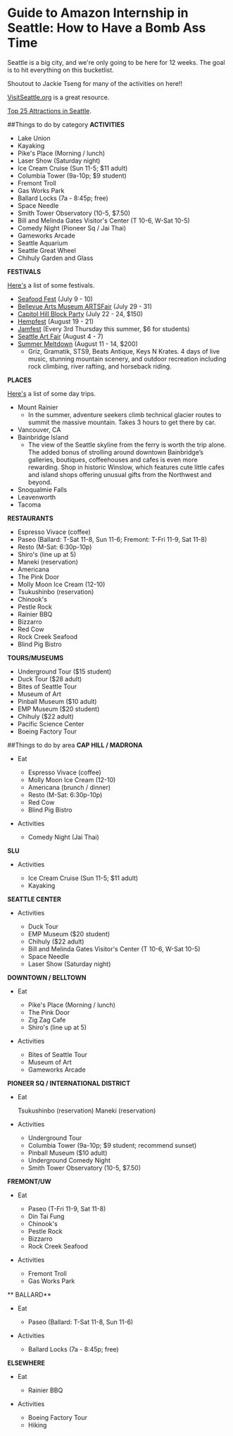 # Guide to Amazon Internship in Seattle: How to Have a Bomb Ass Time
Seattle is a big city, and we're only going to be here for 12 weeks. The goal is to hit everything on this bucketlist.

Shoutout to Jackie Tseng for many of the activities on here!!

[VisitSeattle.org](http://www.visitseattle.org/) is a great resource.

[Top 25 Attractions in Seattle](http://www.visitseattle.org/things-to-do/sightseeing/top-25-attractions/).

##Things to do by category
**ACTIVITIES** 

* Lake Union
* Kayaking
* Pike's Place (Morning / lunch)
* Laser Show (Saturday night)
* Ice Cream Cruise (Sun 11-5; $11 adult)
* Columbia Tower (9a-10p; $9 student)
* Fremont Troll
* Gas Works Park
* Ballard Locks (7a - 8:45p; free)
* Space Needle
* Smith Tower Observatory (10-5, $7.50)
* Bill and Melinda Gates Visitor's Center (T 10-6, W-Sat 10-5)
* Comedy Night (Pioneer Sq / Jai Thai)
* Gameworks Arcade
* Seattle Aquarium
* Seattle Great Wheel
* Chihuly Garden and Glass

**FESTIVALS**

[Here's](http://www.visitseattle.org/things-to-do/events/festivals/) a list of some festivals.

* [Seafood Fest](http://seafoodfest.org/) (July 9 - 10)
* [Bellevue Arts Museum ARTSFair](http://www.bellevuearts.org/fair/index.html) (July 29 - 31)
* [Capitol Hill Block Party](http://capitolhillblockparty.com/) (July 22 - 24, $150)
* [Hempfest](http://www.hempfest.org/) (August 19 - 21)
* [Jamfest](http://www.wingluke.org/jamfest) (Every 3rd Thursday this summer, $6 for students)
* [Seattle Art Fair](http://seattleartfair.com/) (August 4 - 7)
* [Summer Meltdown](http://summermeltdownfest.com/initial-summer-meltdown-2016-lineup-announced/) (August 11 - 14, $200)
  * Griz, Gramatik, STS9, Beats Antique, Keys N Krates. 4 days of live music, stunning mountain scenery, and outdoor recreation including rock climbing, river rafting, and horseback riding.

**PLACES**

[Here's](http://www.visitseattle.org/things-to-do/day-trips/) a list of some day trips.

* Mount Rainier
  * In the summer, adventure seekers climb technical glacier routes to summit the massive mountain. Takes 3 hours to get there by car.
* Vancouver, CA
* Bainbridge Island 
  * The view of the Seattle skyline from the ferry is worth the trip alone. The added bonus of strolling around downtown Bainbridge’s galleries, boutiques, coffeehouses and cafes is even more rewarding. Shop in historic Winslow, which features cute little cafes and island shops offering unusual gifts from the Northwest and beyond.
* Snoqualmie Falls
* Leavenworth
* Tacoma


**RESTAURANTS** 

* Espresso Vivace (coffee)
* Paseo (Ballard: T-Sat 11-8, Sun 11-6; Fremont: T-Fri 11-9, Sat 11-8)
* Resto (M-Sat: 6:30p-10p)
* Shiro's (line up at 5)
* Maneki (reservation)
* Americana
* The Pink Door
* Molly Moon Ice Cream (12-10)
* Tsukushinbo (reservation)
* Chinook's
* Pestle Rock
* Rainier BBQ
* Bizzarro
* Red Cow
* Rock Creek Seafood
* Blind Pig Bistro


**TOURS/MUSEUMS** 

* Underground Tour ($15 student)
* Duck Tour ($28 adult)
* Bites of Seattle Tour
* Museum of Art
* Pinball Museum ($10 adult)
* EMP Museum ($20 student)
* Chihuly ($22 adult)
* Pacific Science Center
* Boeing Factory Tour

##Things to do by area
**CAP HILL / MADRONA** 

* Eat
  
  * Espresso Vivace (coffee)
  * Molly Moon Ice Cream (12-10)
  * Americana (brunch / dinner)
  * Resto (M-Sat: 6:30p-10p)
  * Red Cow
  * Blind Pig Bistro
  
* Activities
  * Comedy Night (Jai Thai)


**SLU** 

* Activities
  
  * Ice Cream Cruise (Sun 11-5; $11 adult)
  * Kayaking
  


**SEATTLE CENTER** 

* Activities
  
  * Duck Tour
  * EMP Museum ($20 student)
  * Chihuly ($22 adult)
  * Bill and Melinda Gates Visitor's Center (T 10-6, W-Sat 10-5)
  * Space Needle
  * Laser Show (Saturday night)
  

  
**DOWNTOWN / BELLTOWN** 

* Eat
  
  * Pike's Place (Morning / lunch)
  * The Pink Door
  * Zig Zag Cafe
  * Shiro's (line up at 5)
  
* Activities
  
  * Bites of Seattle Tour
  * Museum of Art
  * Gameworks Arcade
  

  
**PIONEER SQ / INTERNATIONAL DISTRICT** 

* Eat
  
  Tsukushinbo (reservation)
  Maneki (reservation)
  
* Activities
  
  * Underground Tour
  * Columbia Tower (9a-10p; $9 student; recommend sunset)
  * Pinball Museum ($10 adult)
  * Underground Comedy Night
  * Smith Tower Observatory (10-5, $7.50)
  

  
**FREMONT/UW** 

* Eat
  * Paseo (T-Fri 11-9, Sat 11-8)
  * Din Tai Fung
  * Chinook's
  * Pestle Rock
  * Bizzarro
  * Rock Creek Seafood
  
* Activities
  
  * Fremont Troll
  * Gas Works Park
  

  
** BALLARD** 

* Eat
  * Paseo (Ballard: T-Sat 11-8, Sun 11-6)
  
* Activities  
  * Ballard Locks (7a - 8:45p; free)
  


**ELSEWHERE** 
* Eat
  * Rainier BBQ
  
* Activities
  * Boeing Factory Tour
  * Hiking

